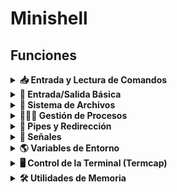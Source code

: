 # Minishell

## Funciones
<details> <summary><strong>📥 Entrada y Lectura de Comandos</strong></summary>

  | Función             | Uso                                                                 |
|---------------------|----------------------------------------------------------------------|
| `readline`          | Leer línea con prompt, permite historial y edición                   |
| `add_history`       | Añadir línea al historial de readline                                |
| `rl_clear_history`  | Limpiar historial de readline                                        |
| `rl_on_new_line`    | Notifica a readline que comienza una nueva línea                     |
| `rl_replace_line`   | Reemplaza el contenido actual de la línea                            |
| `rl_redisplay`      | Redibuja la línea actual (útil con señales)                          |
| `isatty`            | Comprueba si un descriptor es un terminal                           |
| `ttyname`           | Devuelve el nombre del terminal asociado a un descriptor             |
| `ttyslot`           | Obtiene el número de terminal asociado                               |
| `ioctl`             | Control de dispositivos, útil para gestionar terminales              |

</details> <details> <summary><strong>💬 Entrada/Salida Básica</strong></summary>

  | Función    | Uso                                      |
|------------|-------------------------------------------|
| `write`    | Escribir en un descriptor (stdout, stderr)|
| `printf`   | Imprimir con formato                      |
| `perror`   | Imprimir mensaje de error con `errno`     |
| `strerror` | Convertir `errno` a string explicativa    |

</details> <details> <summary><strong>📁 Sistema de Archivos</strong></summary>

  | Función   | Uso                                                  |
|-----------|-------------------------------------------------------|
| `open`    | Abrir archivos                                        |
| `read`    | Leer archivos o entrada                               |
| `close`   | Cerrar archivos                                       |
| `access`  | Comprobar permisos de archivos                        |
| `unlink`  | Eliminar un archivo                                   |
| `stat`    | Obtener información de un archivo                     |
| `lstat`   | Como `stat`, pero sin seguir enlaces simbólicos       |
| `fstat`   | Como `stat`, pero desde descriptor de archivo         |
| `opendir` | Abrir un directorio                                   |
| `readdir` | Leer entradas de un directorio                        |
| `closedir`| Cerrar un directorio                                  |
| `getcwd`  | Obtener el directorio actual                          |
| `chdir`   | Cambiar de directorio                                 |

</details> <details> <summary><strong>👨‍👧‍👦 Gestión de Procesos</strong></summary>

  | Función    | Uso                                                 |
|------------|------------------------------------------------------|
| `fork`     | Crear un nuevo proceso hijo                          |
| `execve`   | Ejecutar un nuevo programa                           |
| `wait`     | Esperar a que termine un hijo                        |
| `waitpid`  | Esperar a un hijo específico                         |
| `wait3`    | Igual que `wait`, pero con más info (uso de recursos)|
| `wait4`    | Como `wait3`, pero permite más control               |
| `exit`     | Terminar el proceso actual                           |
| `kill`     | Enviar señales a un proceso                          |

</details> <details> <summary><strong>🔀 Pipes y Redirección</strong></summary>

  | Función  | Uso                                        |
|----------|---------------------------------------------|
| `dup`    | Duplicar un descriptor de archivo           |
| `dup2`   | Duplicar y redirigir un descriptor          |
| `pipe`   | Crear un pipe (comunicación entre procesos) |

</details> <details> <summary><strong>🧠 Señales</strong></summary>

  | Función        | Uso                                               |
|----------------|----------------------------------------------------|
| `signal`       | Establecer un manejador de señales                 |
| `sigaction`    | Manejador de señales avanzado                      |
| `sigemptyset`  | Inicializar un conjunto de señales vacío           |
| `sigaddset`    | Añadir señales a un conjunto                       |


</details> <details> <summary><strong>🌎 Variables de Entorno</strong></summary>

  | Función  | Uso                                      |
|----------|-------------------------------------------|
| `getenv` | Obtener el valor de una variable de entorno |

</details> <details> <summary><strong>🖥️ Control de la Terminal (Termcap)</strong></summary>

  | Función     | Uso                                                   |
|-------------|--------------------------------------------------------|
| `tcgetattr` | Obtener atributos de la terminal                       |
| `tcsetattr` | Establecer atributos de la terminal                    |
| `tgetent`   | Cargar la base de datos termcap                        |
| `tgetflag`  | Leer flags del terminal (de termcap)                   |
| `tgetnum`   | Obtener valores numéricos del terminal (termcap)       |
| `tgetstr`   | Obtener cadenas del terminal (termcap)                 |
| `tgoto`     | Posicionar el cursor                                   |
| `tputs`     | Imprimir secuencias de control del terminal            |

</details> <details> <summary><strong>🛠️ Utilidades de Memoria</strong></summary>

  | Función | Uso                                 |
|--------|--------------------------------------|
| `malloc` | Reservar memoria dinámica          |
| `free`   | Liberar memoria                     |

</details>

